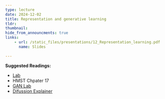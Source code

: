 ```yaml
---
type: lecture
date: 2024-12-02
title: Representation and generative learning
tldr: 
thumbnail: 
hide_from_announcments: true
links: 
    - url: /static_files/presentations/12_Representation_learning.pdf
      name: Slides
      
---
```

**Suggested Readings:**
- [Lab](https://github.com/phonchi/nsysu-math608/blob/master/static_files/presentations/12_Representation_learning.ipynb)
- HMST Chpater 17
- [GAN Lab](https://poloclub.github.io/ganlab/)
- [Difussion Explainer](https://poloclub.github.io/diffusion-explainer/)
